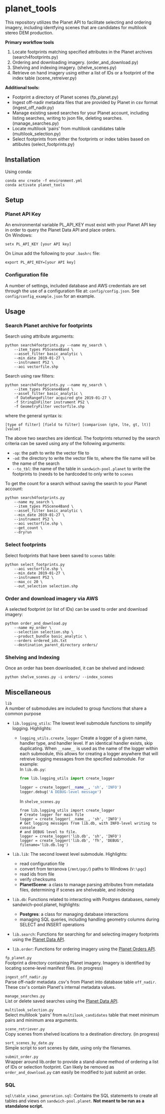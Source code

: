 # planet_tools

This repository utilizes the Planet API to facilitate selecting and ordering 
imagery, including identfying scenes that are candidates for multilook 
stereo DEM production.  

**Primary workflow tools**
1. Locate footprints matching specified attributes 
    in the Planet archives (search4footprints.py)  
2. Ordering and downloading imagery. (order_and_download.py)
3. Shelving and indexing imagery. (shelve_scenes.py)
4. Retrieve on hand imagery using either a list of IDs or 
    a footprint of the index table (scene_retreiver.py)

**Additional tools:**
* Footprint a directory of Planet scenes (fp_planet.py)
* Ingest off-nadir metadata files that are provided by Planet in 
    csv format (ingest_off_nadir.py)
* Manage existing saved searches for your Planet account, including 
    listing searches, writing to json file, deleting searches. 
    (manage_searches.py)  
* Locate multilook 'pairs' from multilook candidates table 
    (multilook_selection.py)
* Select footprints from either the footprints or index tables based
    on attibutes (select_footprints.py)


## Installation

Using conda:
```
conda env create -f environment.yml
conda activate planet_tools
```
## Setup
### Planet API Key
An environmental variable PL_API_KEY must exist with your Planet API key in 
order to query the Planet Data API and place orders.  
On Windows:
```
setx PL_API_KEY [your API key]
```
On Linux add the following to your `.bashrc` file:
```
export PL_API_KEY=[your API key]
```

### Configuration file
A number of settings, included database and AWS credentials are set 
through the use of a configuration file at: `config/config.json`. 
See `config/config_example.json` for an example.

## Usage
### Search Planet archive for footprints
Search using attribute arguments:  
```
python search4footprints.py --name my_search \ 
    --item_types PSScene4Band \
    --asset_filter basic_analytic \
    --min_date 2019-01-27 \
    --instrument PS2 \
    --aoi vectorfile.shp 
```

Search using raw filters:  
```
python search4footprints.py --name my_search \ 
    --item_types PSScene4Band \
    --asset_filter basic_analytic \
    -f DateRangeFilter acquired gte 2019-01-27 \
    -f StringInFilter instrument PS2 \
    -f GeometryFilter vectorfile.shp
```
where the general syntax is:
```
[type of filter] [field to filter] [comparison (gte, lte, gt, lt)] [value]
```
The above two searches are identical. The footprints returned by the search
criteria can be saved using any of the following arguments:  
* `-op`: the path to write the vector file to
* `-od`: the directory to write the vector file to, where the file name 
will be the name of the search
* `--to_tbl`: the name of the table in `sandwich-pool.planet` to write
the footprints to (needs to be hardcoded to only write to `scenes`  

To get the count for a search without saving the search to your Planet 
account:
```
python search4footprints.py 
    --name my_search \ 
    --item_types PSScene4Band \
    --asset_filter basic_analytic \
    --min_date 2019-01-27 \
    --instrument PS2 \
    --aoi vectorfile.shp \
    --get_count \
    --dryrun
```

### Select footprints
Select footprints that have been saved to `scenes` table:
```
python select_footprints.py 
    --aoi vectorfile.shp \
    --min_date 2019-01-27 \
    --instrument PS2 \
    --max_cc 20 \
    --out_selection selection.shp
```

### Order and download imagery via AWS
A selected footprint (or list of IDs) can be used to order and download
imagery:
```
python order_and_download.py 
    --name my_order \
    --selection selection.shp \
    --product_bundle basic_analytic \
    --orders ordered_ids.txt 
    --destination_parent_directory orders/
``` 

### Shelving and Indexing
Once an order has been downloaded, it can be shelved and indexed:
```
python shelve_scenes.py -i orders/ --index_scenes
```

## Miscellaneous
`lib`  
A number of submodules are included to group functions that share a common purpose
* `lib.logging_utils`: The lowest level submodule functions to simplify logging. 
Highlights:
    * `logging_utils.create_logger` Create a logger of a given name, handler type, 
    and handler level. If an identical handler exists, skip duplicating. When 
    `__name__` is used as the name of the logger within each submodule, this allows
    for creating a logger anywhere that will retreive logging messages from the 
    specified submodule. For example:  
        In `lib.db.py`:  
        ```python
        from lib.logging_utils import create_logger
        
        logger = create_logger(__name__, 'sh', 'INFO')
        logger.debug('A DEBUG-level message')
        ```
        In `shelve_scenes.py`
        ```
        from lib.logging_utils import create_logger
        # Create logger for main file
        logger = create_logger(__name__, 'sh', 'INFO')
        # Get logging messages from lib.db, with INFO-level writing to console
        # and DEBUG level to file.
        logger = create_logger('lib.db', 'sh', 'INFO')
        logger = create_logger('lib.db', 'fh', 'DEBUG', filename='lib.db.log')
        ```

* `lib.lib`: The second lowest level submodule. Highlights:
    * read configuration file
    * convert from terranova (`/mnt/pgc/`) paths to Windows (`V:\pgc`)
    * read ids from file
    * verify checksums
    * **PlanetScene**: a class to manage parsing attributes from metadata files,
        determining if scenes are shelveable, and indexing

* `lib.db`: Functions related to interacting with Postgres databases, namely
sandwich-pool.planet, highlights:
    * **Postgres**: a class for managing database interactions
    * managing SQL queries, including handling geometry columns during SELECT and 
        INSERT operations

* `lib.search`: Functions for searching for and selecting imagery footprints using
the [Planet Data API](https://developers.planet.com/docs/apis/data/).

* `lib.order`: Functions for ordering imagery using the 
[Planet Orders API](https://developers.planet.com/docs/orders/).

`fp_planet.py`  
Footprint a directory containing Planet imagery. Imagery is identified by locating
scene-level manifest files. (in progress)

`ingest_off_nadir.py`  
Parse off-nadir metadata .csv's from Planet into database table `off_nadir`. These
csv's contain Planet's internal metadata values.

`manage_searches.py`  
List or delete saved searches using the 
[Planet Data API](https://developers.planet.com/docs/apis/data/).

`multilook_selection.py`  
Select multilook 'pairs' from `multilook_candidates` table that meet minimum pairs and
minimum area arguments.
  
`scene_retriever.py`  
Copy scenes from shelved locations to a destination directory. (in progress)
  
`sort_scenes_by_date.py`  
Simple script to sort scenes by date, using only the filenames.

`submit_order.py`  
Wrapper around lib.order to provide a stand-alone method of ordering a list of IDs
or selection footprint. Can likely be removed as `order_and_download.py` can easily
be modified to just submit an order.

### SQL
`sql\table_views_generation.sql`: Contains the SQL statements to create all tables and
views on `sandwich-pool.planet`. **Not meant to be run as a standalone script.**
